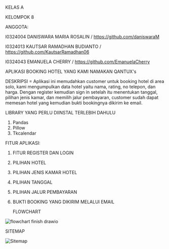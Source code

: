 KELAS A


KELOMPOK 8


ANGGOTA:

I0324004 DANISWARA MARIA ROSALIN / https://github.com/daniswaraM

I0324013 KAUTSAR RAMADHAN BUDIANTO / https://github.com/KautsarRamadhan06

I0324043 EMANUELA CHERRY / https://github.com/EmanuelaCherry


APLIKASI BOOKING HOTEL YANG KAMI NAMAKAN QANTUX's


DESKRIPSI =
Aplikasi ini memudahkan customer untuk booking hotel di area solo, kami mengumpulkan data hotel yaitu nama, rating, no telepon, dan harga. Dengan register kemudian sign in setelah itu menentukan tanggal, pilihan jenis kamar, dan memilih jalur pembayaran, customer sudah dapat memesan hotel yang kemudian bukti bookingnya dikirim ke email.

LIBRARY YANG PERLU DIINSTAL TERLEBIH DAHULU
1. Pandas
2. Pillow
3. Tkcalendar


FITUR APLIKASI:
1. FITUR REGISTER DAN LOGIN
2. PILIHAN HOTEL
3. PILIHAN JENIS KAMAR HOTEL
4. PILIHAN TANGGAL
5. PILIHAN JALUR PEMBAYARAN
6. BUKTI BOOKING YANG DIKIRIM MELALUI EMAIL

   FLOWCHART

![flowchart finish drawio](https://github.com/user-attachments/assets/8c28e8ce-495a-496f-a1d3-11aab1d0272b)

SITEMAP

![Sitemap](https://github.com/user-attachments/assets/5008bc19-15e1-4b5a-abfa-a1df5931d706)


